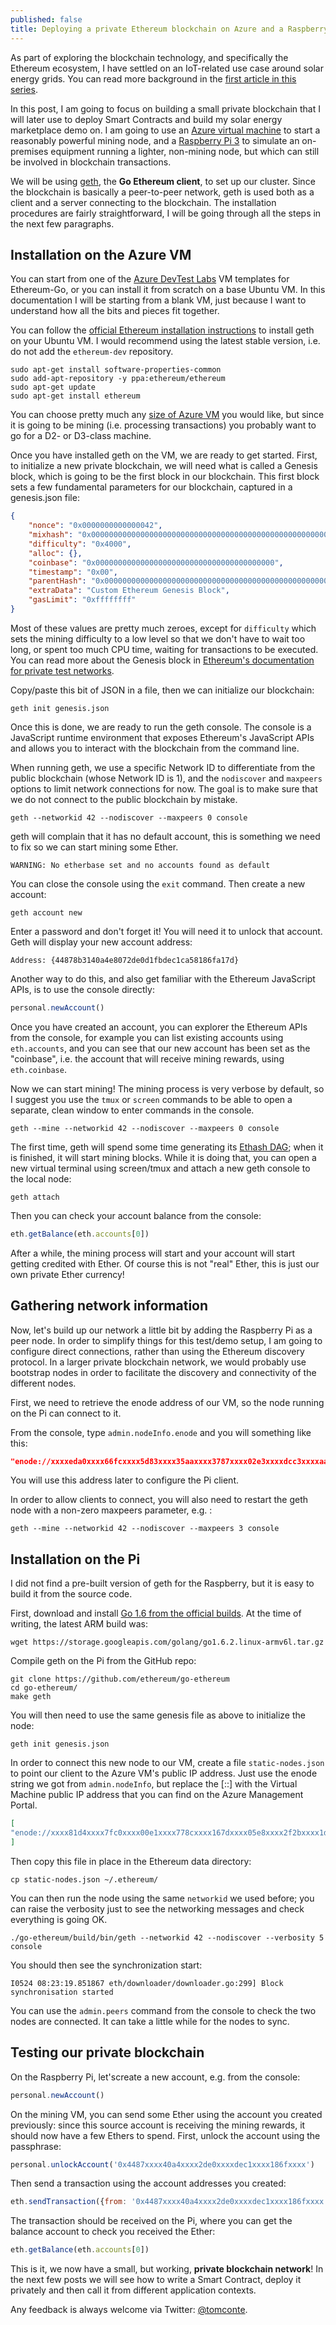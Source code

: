 ```yaml
---
published: false
title: Deploying a private Ethereum blockchain on Azure and a Raspberry Pi
---
```


As part of exploring the blockchain technology, and specifically the Ethereum ecosystem, I have settled on an IoT-related use case around solar energy grids. You can read more background in the [first article in this series](/2016/05/26/exploring-the-blockchain-with-iot.html).

In this post, I am going to focus on building a small private blockchain that I will later use to deploy Smart Contracts and build my solar energy marketplace demo on. I am going to use an [Azure virtual machine](https://azure.microsoft.com/en-us/services/virtual-machines/) to start a reasonably powerful mining node, and a [Raspberry Pi 3](https://www.raspberrypi.org/products/raspberry-pi-3-model-b/) to simulate an on-premises equipment running a lighter, non-mining node, but which can still be involved in blockchain transactions.

We will be using [geth](https://github.com/ethereum/go-ethereum/wiki/Geth), the **Go Ethereum client**, to set up our cluster. Since the blockchain is basically a peer-to-peer network, geth is used both as a client and a server connecting to the blockchain. The installation procedures are fairly straightforward, I will be going through all the steps in the next few paragraphs.

## Installation on the Azure VM

You can start from one of the [Azure DevTest Labs](https://github.com/Azure/azure-blockchain-projects/tree/master/baas-artifacts) VM templates for Ethereum-Go, or you can install it from scratch on a base Ubuntu VM. In this documentation I will be starting from a blank VM, just because I want to understand how all the bits and pieces fit together. 

You can follow the [official Ethereum installation instructions](https://github.com/ethereum/go-ethereum/wiki/Installation-Instructions-for-Ubuntu) to install geth on your Ubuntu VM. I would recommend using the latest stable version, i.e. do not add the `ethereum-dev` repository.

~~~ shell
sudo apt-get install software-properties-common
sudo add-apt-repository -y ppa:ethereum/ethereum
sudo apt-get update
sudo apt-get install ethereum
~~~

You can choose pretty much any [size of Azure VM](https://azure.microsoft.com/en-us/documentation/articles/virtual-machines-windows-sizes/) you would like, but since it is going to be mining (i.e. processing transactions) you probably want to go for a D2- or D3-class machine.

Once you have installed geth on the VM, we are ready to get started. First, to initialize a new private blockchain, we will need what is called a Genesis block, which is going to be the first block in our blockchain. This first block sets a few fundamental parameters for our blockchain, captured in a genesis.json file:

~~~ json
{
    "nonce": "0x0000000000000042",
    "mixhash": "0x0000000000000000000000000000000000000000000000000000000000000000",
    "difficulty": "0x4000",
    "alloc": {},
    "coinbase": "0x0000000000000000000000000000000000000000",
    "timestamp": "0x00",
    "parentHash": "0x0000000000000000000000000000000000000000000000000000000000000000",
    "extraData": "Custom Ethereum Genesis Block",
    "gasLimit": "0xffffffff"
}
~~~

Most of these values are pretty much zeroes, except for `difficulty` which sets the mining difficulty to a low level so that we don't have to wait too long, or spent too much CPU time, waiting for transactions to be executed. You can read more about the Genesis block in [Ethereum's documentation for private test networks](http://ethdocs.org/en/latest/network/test-networks.html#the-genesis-file).

Copy/paste this bit of JSON in a file, then we can initialize our blockchain:

~~~ shell
geth init genesis.json
~~~

Once this is done, we are ready to run the geth console. The console is a JavaScript runtime environment that exposes Ethereum's JavaScript APIs and allows you to interact with the blockchain from the command line.

When running geth, we use a specific Network ID to differentiate from the public blockchain (whose Network ID is 1), and the `nodiscover` and `maxpeers` options to limit network connections for now. The goal is to make sure that we do not connect to the public blockchain by mistake.

~~~ shell
geth --networkid 42 --nodiscover --maxpeers 0 console
~~~

geth will complain that it has no default account, this is something we need to fix so we can start mining some Ether.

~~~
WARNING: No etherbase set and no accounts found as default
~~~

You can close the console using the `exit` command. Then create a new account:

~~~ shell
geth account new
~~~

Enter a password and don't forget it! You will need it to unlock that account. Geth will display your new account address:

~~~ shell
Address: {44878b3140a4e8072de0d1fbdec1ca58186fa17d}
~~~

Another way to do this, and also get familiar with the Ethereum JavaScript APIs, is to use the console directly:

~~~ javascript
personal.newAccount()
~~~

Once you have created an account, you can explorer the Ethereum APIs from the console, for example you can list existing accounts using `eth.accounts`, and you can see that our new account has been set as the "coinbase", i.e. the account that will receive mining rewards, using `eth.coinbase`.

Now we can start mining! The mining process is very verbose by default, so I suggest you use the `tmux` or `screen` commands to be able to open a separate, clean window to enter commands in the console.

~~~ shell
geth --mine --networkid 42 --nodiscover --maxpeers 0 console
~~~

The first time, geth will spend some time generating its [Ethash DAG](https://github.com/ethereum/wiki/wiki/Ethash); when it is finished, it will start mining blocks. While it is doing that, you can open a new virtual terminal using screen/tmux and attach a new geth console to the local node:

~~~ shell
geth attach
~~~

Then you can check your account balance from the console:

~~~ javascript
eth.getBalance(eth.accounts[0])
~~~

After a while, the mining process will start and your account will start getting credited with Ether. Of course this is not "real" Ether, this is just our own private Ether currency!

## Gathering network information

Now, let's build up our network a little bit by adding the Raspberry Pi as a peer node. In order to simplify things for this test/demo setup, I am going to configure direct connections, rather than using the Ethereum discovery protocol. In a larger private blockchain network, we would probably use bootstrap nodes in order to facilitate the discovery and connectivity of the different nodes.

First, we need to retrieve the enode address of our VM, so the node running on the Pi can connect to it.

From the console, type `admin.nodeInfo.enode` and you will something like this:

~~~ json
"enode://xxxxeda0xxxx66fcxxxx5d83xxxx35aaxxxx3787xxxx02e3xxxxdcc3xxxxaa3bxxxxac6exxxx9c2axxxxa543xxxx724d9b7eb02263e37ff5d7cba09ab63f7d5b@[::]:30303?discport=0"
~~~

You will use this address later to configure the Pi client. 

In order to allow clients to connect, you will also need to restart the geth node with a non-zero maxpeers parameter, e.g. :

~~~ shell
geth --mine --networkid 42 --nodiscover --maxpeers 3 console
~~~

## Installation on the Pi

I did not find a pre-built version of geth for the Raspberry, but it is easy to build it from the source code.

First, download and install [Go 1.6 from the official builds](https://golang.org/dl/). At the time of writing, the latest ARM build was:

~~~ shell
wget https://storage.googleapis.com/golang/go1.6.2.linux-armv6l.tar.gz
~~~

Compile geth on the Pi from the GitHub repo:

~~~ shell
git clone https://github.com/ethereum/go-ethereum
cd go-ethereum/
make geth
~~~

You will then need to use the same genesis file as above to initialize the node:

~~~ shell
geth init genesis.json
~~~

In order to connect this new node to our VM, create a file `static-nodes.json` to point our client to the Azure VM's public IP address. Just use the enode string we got from `admin.nodeInfo`, but replace the [::] with the Virtual Machine public IP address that you can find on the Azure Management Portal.

~~~ json
[
"enode://xxxx81d4xxxx7fc0xxxx00e1xxxx778cxxxx167dxxxx05e8xxxx2f2bxxxx1ddaxxxx504cxxxxd3ecxxxxb5e0xxxx6fce0038a9d6c0b9868c96ddb89877cf88e1@65.52.148.174:30303"
]
~~~

Then copy this file in place in the Ethereum data directory:

~~~ shell
cp static-nodes.json ~/.ethereum/
~~~

You can then run the node using the same `networkid` we used before; you can raise the verbosity just to see the networking messages and check everything is going OK.

~~~ shell
./go-ethereum/build/bin/geth --networkid 42 --nodiscover --verbosity 5 console
~~~

You should then see the synchronization start:

~~~
I0524 08:23:19.851867 eth/downloader/downloader.go:299] Block synchronisation started
~~~~ 

You can use the `admin.peers` command from the console to check the two nodes are connected. It can take a little while for the nodes to sync.

## Testing our private blockchain

On the Raspberry Pi, let'screate a new account, e.g. from the console:

~~~ javascript
personal.newAccount()
~~~

On the mining VM, you can send some Ether using the account you created previously: since this source account is receiving the mining rewards, it should now have a few Ethers to spend. First, unlock the account using the passphrase:

~~~ javascript
personal.unlockAccount('0x4487xxxx40a4xxxx2de0xxxxdec1xxxx186fxxxx')
~~~

Then send a transaction using the account addresses you created:

~~~ javascript
eth.sendTransaction({from: '0x4487xxxx40a4xxxx2de0xxxxdec1xxxx186fxxxx', to: '0x9a0dxxxx91cexxxx3034xxxx1800xxxx0b86xxxx', value: web3.toWei(1, "ether")})
~~~

The transaction should be received on the Pi, where you can get the balance account to check you received the Ether:

~~~ javascript
eth.getBalance(eth.accounts[0])
~~~

This is it, we now have a small, but working, **private blockchain network**! In the next few posts we will see how to write a Smart Contract, deploy it privately and then call it from different application contexts.

Any feedback is always welcome via Twitter: [@tomconte](https://twitter.com/tomconte).
